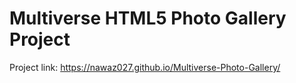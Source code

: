 # Multiverse HTML5 Photo Gallery Project
Project link: 
https://nawaz027.github.io/Multiverse-Photo-Gallery/

